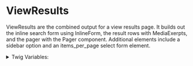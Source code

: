 <!-- This is the general documentation layout. Add or remove any sections as needed, but try to stay consistent across components. -->

# ViewResults

ViewResults are the combined output for a view results page. It builds out the inline search form using InlineForm, the result rows with MediaExerpts, and the pager with the Pager component. Additional elements include a sidebar option and an items_per_page select form element.

<details>
  <summary>Twig Variables:</summary>
  ```
  variant: "default",
  form: "exposed form"
  rows: [
    {
      title: "title text",
      content: "content text",
      url: "url to the results",
    },
    {
      title: "title text",
      content: "content text",
      url: "url to the results",
    },
    ...
  ],
  sidebar: "Any rendered content or form elements",
  pager: "A rendered pager element from the CMS",
  items_per_page: "A rendered item select from the exposed form",
  ```
</details>

